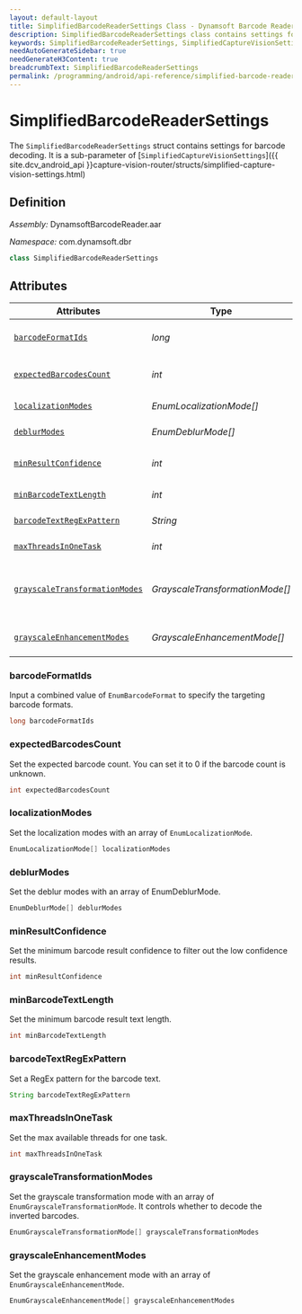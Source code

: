 ```yaml
---
layout: default-layout
title: SimplifiedBarcodeReaderSettings Class - Dynamsoft Barcode Reader Android Edition
description: SimplifiedBarcodeReaderSettings class contains settings for barcode decoding. It is a sub-parameter of SimplifiedCaptureVisionSettings
keywords: SimplifiedBarcodeReaderSettings, SimplifiedCaptureVisionSettings, inverted barcode, Deblur, localization, expected barcodes count, barcode format, confidence, RegEx pattern
needAutoGenerateSidebar: true
needGenerateH3Content: true
breadcrumbText: SimplifiedBarcodeReaderSettings
permalink: /programming/android/api-reference/simplified-barcode-reader-settings.html
---
```


# SimplifiedBarcodeReaderSettings

The `SimplifiedBarcodeReaderSettings` struct contains settings for barcode decoding. It is a sub-parameter of [`SimplifiedCaptureVisionSettings`]({{ site.dcv_android_api }}capture-vision-router/structs/simplified-capture-vision-settings.html)

## Definition

*Assembly:* DynamsoftBarcodeReader.aar

*Namespace:* com.dynamsoft.dbr

```java
class SimplifiedBarcodeReaderSettings
```

## Attributes

| Attributes | Type | Description |
|------------|------|-------------|
| [`barcodeFormatIds`](#barcodeformatids) | *long* | Input a combined value of  `EnumBarcodeFormat` to specify the targeting barcode formats.|
| [`expectedBarcodesCount`](#expectedbarcodescount) | *int* | Set the expected barcode count. You can set it to 0 if the barcode count is unknown.|
| [`localizationModes`](#localizationmodes) | *EnumLocalizationMode[]* | Set the localization modes with an array of `EnumLocalizationMode`.|
| [`deblurModes`](#deblurmodes) | *EnumDeblurMode[]* | Set the deblur modes with an array of `EnumDeblurMode`.|
| [`minResultConfidence`](#minresultconfidence) | *int* | Set the minimum barcode result confidence to filter out the low confidence results.|
| [`minBarcodeTextLength`](#minbarcodetextlength) | *int* | Set the minimum barcode result text length.|
| [`barcodeTextRegExPattern`](#barcodetextregexpattern) | *String* | Set a RegEx pattern for the barcode text.|
| [`maxThreadsInOneTask`](#maxthreadsinonetask) | *int* | Set the max available threads for one task.|
| [`grayscaleTransformationModes`](#grayscaletransformationmodes) | *GrayscaleTransformationMode[]* | Set the grayscale transformation mode with an array of `EnumGrayscaleTransformationMode`. It controls whether to decode the inverted barcodes.|
| [`grayscaleEnhancementModes`](#grayscaleenhancementmodes) | *GrayscaleEnhancementMode[]* | Set the grayscale enhancement mode with an array of `EnumGrayscaleEnhancementModes`.|

### barcodeFormatIds

Input a combined value of `EnumBarcodeFormat` to specify the targeting barcode formats.

```java
long barcodeFormatIds
```

### expectedBarcodesCount

Set the expected barcode count. You can set it to 0 if the barcode count is unknown.

```java
int expectedBarcodesCount
```

### localizationModes

Set the localization modes with an array of `EnumLocalizationMode`.

```java
EnumLocalizationMode[] localizationModes
```

### deblurModes

Set the deblur modes with an array of EnumDeblurMode.

```java
EnumDeblurMode[] deblurModes
```

### minResultConfidence

Set the minimum barcode result confidence to filter out the low confidence results.

```java
int minResultConfidence
```

### minBarcodeTextLength

Set the minimum barcode result text length.

```java
int minBarcodeTextLength
```

### barcodeTextRegExPattern

Set a RegEx pattern for the barcode text.

```java
String barcodeTextRegExPattern
```

### maxThreadsInOneTask

Set the max available threads for one task.

```java
int maxThreadsInOneTask
```

### grayscaleTransformationModes

Set the grayscale transformation mode with an array of `EnumGrayscaleTransformationMode`. It controls whether to decode the inverted barcodes.

```java
EnumGrayscaleTransformationMode[] grayscaleTransformationModes
```

### grayscaleEnhancementModes

Set the grayscale enhancement mode with an array of `EnumGrayscaleEnhancementMode`.

```java
EnumGrayscaleEnhancementMode[] grayscaleEnhancementModes
```
